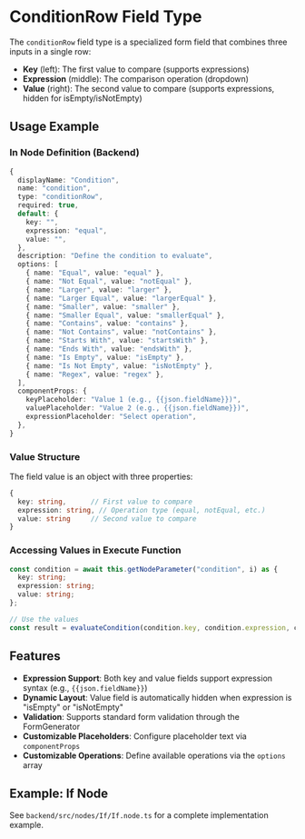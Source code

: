 # ConditionRow Field Type

The `conditionRow` field type is a specialized form field that combines three inputs in a single row:
- **Key** (left): The first value to compare (supports expressions)
- **Expression** (middle): The comparison operation (dropdown)
- **Value** (right): The second value to compare (supports expressions, hidden for isEmpty/isNotEmpty)

## Usage Example

### In Node Definition (Backend)

```typescript
{
  displayName: "Condition",
  name: "condition",
  type: "conditionRow",
  required: true,
  default: {
    key: "",
    expression: "equal",
    value: "",
  },
  description: "Define the condition to evaluate",
  options: [
    { name: "Equal", value: "equal" },
    { name: "Not Equal", value: "notEqual" },
    { name: "Larger", value: "larger" },
    { name: "Larger Equal", value: "largerEqual" },
    { name: "Smaller", value: "smaller" },
    { name: "Smaller Equal", value: "smallerEqual" },
    { name: "Contains", value: "contains" },
    { name: "Not Contains", value: "notContains" },
    { name: "Starts With", value: "startsWith" },
    { name: "Ends With", value: "endsWith" },
    { name: "Is Empty", value: "isEmpty" },
    { name: "Is Not Empty", value: "isNotEmpty" },
    { name: "Regex", value: "regex" },
  ],
  componentProps: {
    keyPlaceholder: "Value 1 (e.g., {{json.fieldName}})",
    valuePlaceholder: "Value 2 (e.g., {{json.fieldName}})",
    expressionPlaceholder: "Select operation",
  },
}
```

### Value Structure

The field value is an object with three properties:

```typescript
{
  key: string,      // First value to compare
  expression: string, // Operation type (equal, notEqual, etc.)
  value: string     // Second value to compare
}
```

### Accessing Values in Execute Function

```typescript
const condition = await this.getNodeParameter("condition", i) as {
  key: string;
  expression: string;
  value: string;
};

// Use the values
const result = evaluateCondition(condition.key, condition.expression, condition.value);
```

## Features

- **Expression Support**: Both key and value fields support expression syntax (e.g., `{{json.fieldName}}`)
- **Dynamic Layout**: Value field is automatically hidden when expression is "isEmpty" or "isNotEmpty"
- **Validation**: Supports standard form validation through the FormGenerator
- **Customizable Placeholders**: Configure placeholder text via `componentProps`
- **Customizable Operations**: Define available operations via the `options` array

## Example: If Node

See `backend/src/nodes/If/If.node.ts` for a complete implementation example.
